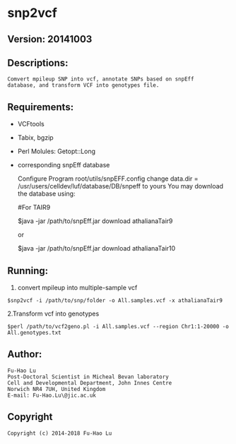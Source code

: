 # snp2vcf



## Version: 20141003



## Descriptions:

	Comvert mpileup SNP into vcf, annotate SNPs based on snpEff
	database, and transform VCF into genotypes file.



## Requirements:

+  VCFtools

+  Tabix, bgzip

+  Perl Molules: Getopt::Long

+  corresponding snpEff database

	Configure Program root/utils/snpEFF.config
	change data.dir = /usr/users/celldev/luf/database/DB/snpeff to yours
	You may download the database using:

	#For TAIR9

	$java -jar /path/to/snpEff.jar download athalianaTair9
	
	or
	
	$java -jar /path/to/snpEff.jar download athalianaTair10


## Running:

  1. convert mpileup into multiple-sample vcf

	$snp2vcf -i /path/to/snp/folder -o All.samples.vcf -x athalianaTair9

  2.Transform vcf into genotypes

	$perl /path/to/vcf2geno.pl -i All.samples.vcf --region Chr1:1-20000 -o All.genotypes.txt



## Author:
	Fu-Hao Lu
	Post-Doctoral Scientist in Micheal Bevan laboratory
	Cell and Developmental Department, John Innes Centre
	Norwich NR4 7UH, United Kingdom
	E-mail: Fu-Hao.Lu\@jic.ac.uk

## Copyright

	Copyright (c) 2014-2018 Fu-Hao Lu
